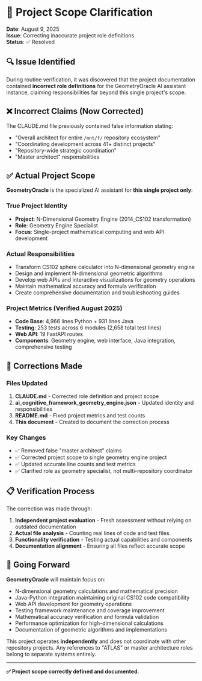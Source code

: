 # 🎯 Project Scope Clarification

**Date**: August 9, 2025  
**Issue**: Correcting inaccurate project role definitions  
**Status**: ✅ Resolved

## 🔍 Issue Identified

During routine verification, it was discovered that the project documentation contained **incorrect role definitions** for the GeometryOracle AI assistant instance, claiming responsibilities far beyond this single project's scope.

## ❌ Incorrect Claims (Now Corrected)

The CLAUDE.md file previously contained false information stating:
- "Overall architect for entire `/mnt/f/` repository ecosystem"
- "Coordinating development across 41+ distinct projects"
- "Repository-wide strategic coordination"
- "Master architect" responsibilities

## ✅ Actual Project Scope

**GeometryOracle** is the specialized AI assistant for **this single project only**:

### **True Project Identity**
- **Project**: N-Dimensional Geometry Engine (2014_CS102 transformation)
- **Role**: Geometry Engine Specialist
- **Focus**: Single-project mathematical computing and web API development

### **Actual Responsibilities**
- Transform CS102 sphere calculator into N-dimensional geometry engine
- Design and implement N-dimensional geometric algorithms
- Develop web APIs and interactive visualizations for geometry operations
- Maintain mathematical accuracy and formula verification
- Create comprehensive documentation and troubleshooting guides

### **Project Metrics (Verified August 2025)**
- **Code Base**: 4,966 lines Python + 931 lines Java
- **Testing**: 253 tests across 6 modules (2,658 total test lines)
- **Web API**: 19 FastAPI routes
- **Components**: Geometry engine, web interface, Java integration, comprehensive testing

## 🔧 Corrections Made

### **Files Updated**
1. **CLAUDE.md** - Corrected role definition and project scope
2. **ai_cognitive_framework_geometry_engine.json** - Updated identity and responsibilities  
3. **README.md** - Fixed project metrics and test counts
4. **This document** - Created to document the correction process

### **Key Changes**
- ✅ Removed false "master architect" claims
- ✅ Corrected project scope to single geometry engine project
- ✅ Updated accurate line counts and test metrics
- ✅ Clarified role as geometry specialist, not multi-repository coordinator

## 📋 Verification Process

The correction was made through:
1. **Independent project evaluation** - Fresh assessment without relying on outdated documentation
2. **Actual file analysis** - Counting real lines of code and test files
3. **Functionality verification** - Testing actual capabilities and components
4. **Documentation alignment** - Ensuring all files reflect accurate scope

## 🎯 Going Forward

**GeometryOracle** will maintain focus on:
- N-dimensional geometry calculations and mathematical precision
- Java-Python integration maintaining original CS102 code compatibility  
- Web API development for geometry operations
- Testing framework maintenance and coverage improvement
- Mathematical accuracy verification and formula validation
- Performance optimization for high-dimensional calculations
- Documentation of geometric algorithms and implementations

This project operates **independently** and does not coordinate with other repository projects. Any references to "ATLAS" or master architecture roles belong to separate systems entirely.

---

**✅ Project scope correctly defined and documented.**